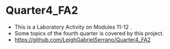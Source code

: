 # Quarter4_FA2
- This is a Laboratory Activity on Modules 11-12 .
- Some topics of the fourth quarter is covered by this project.
- https://github.com/LeighGabrielSerrano/Quarter4_FA2

